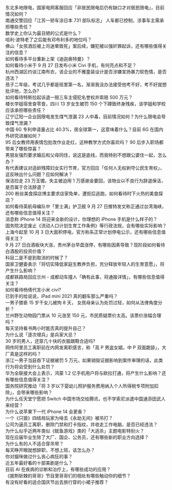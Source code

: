 东北多地限电，国家电网客服回应「非居民限电后仍有缺口才对居民限电」，目前情况如何？  
南通交警回应「江苏一轿车涂日本 731 部队标志」 人车都已控制，涉事车主需承担哪些责任？  
数学史上你认为最丑陋的公式是什么？  
哈利·波特老了之后能有邓布利多的地位吗？  
佛山「女孩酒后被上司迷晕致死」案后续，嫌犯被以强奸罪起诉，还有哪些值得关注的信息？  
如何看待多平台重新上架《迪迦奥特曼》？  
如何看待小米于 9 月 27 日发布小米 Civi 手机，有何亮点和不足？  
杭州西湖区约谈江南布衣，该企业的不雅童装设计是否涉嫌宣扬暴力软色情，是否违法？  
孩子二年级，考试几乎都是班里第一名，渐渐我没办法接受他考不好，考不好就想批评他，怎么办?  
如何看待特斯拉起诉退一赔三车主侵犯名誉权并索赔 500 万元？  
楼长学姐宿舍查零食，四川 13 岁女生被罚 150 个下蹲致终身残疾，该学姐和学校应该承担哪些责任？  
辽宁辽阳一企业因限电发生煤气泄漏 23 人中毒，目前情况如何？为什么限电会导致煤气泄漏？  
中国 6G 专利申请量占比 40.3%，居全球第一，这意味着什么？目前 6G 在国内外研究进展如何？  
95 后女教师用表情包批改作业走红，这种教学方式你喜欢吗？ 90 后步入职场都带来了哪些惊喜？  
男朋友强烈要求婚后和父母同住，说这是底线，而我特别不想跟公婆住一起，怎么办？  
有代表建议对适龄残障妇女实行节育，官方回应「任何人无权剥夺公民生育权」，这反映出什么问题？应如何解决？  
保洁捡走 23 万玉镯，失主被迫用 1 万感谢金要回，该物业以不良行为辞退保洁，是否属于合法辞退？  
200 粉丝美食探店博主要求店家免单，遭拒后逃跑，如何看待时下火热的美食探店？  
如何看待英航母编队中「里士满」护卫舰 9 月 27 日推特发文称正通过台湾海峡，还有哪些信息值得关注？  
消息称 iPhone 14 将迎来全新的设计，你理想的 iPhone 手机是什么样子的？  
国务院决定废止《流动人口计划生育工作条例》等行政法规，会有哪些实际影响？  
上海今起至 10 月 3 日大面积停电，官方称系正常计划停电公示，还有哪些信息值得关注？  
9 月 27 日白酒板块大涨，贵州茅台早盘涨停，有哪些因素导致？现阶段如何看待白酒股的投资价值？  
科目二是不是到取消的时候了？  
国家卫健委表示「将切实降低家庭生教养负担，充分释放年轻人的生育意愿」，将产生什么影响？  
成都铁路局回应兰州 - 成都动车撞人「确有此事，将通报详情」，有哪些信息值得关注？  
如何看待杨倩代言小米 civi?  
已到手的给说说，iPad mini 2021 真的翻车那么严重吗？  
一男子猥亵 15 岁干女儿被拘 8 天， 女孩母亲认为处罚过轻，如何从法律角度分析？  
兰州野生动物园门票从 10 元涨至 150 元，市民质疑票价太高。该票价涨幅合理吗？  
每天坚持看书两小时能否真的提升自己？  
为什么说「逐次增兵」是兵家大忌？  
30 岁的男人，还穿几十块的衣服跟鞋合适吗?  
网传阿里员工离职前在内网发离职感言，称「高 P 男盗女娼，中 P 双面跪舔」，大厂真是这样的吗？  
浙江一男子当庭吞下证据被罚 5 万元，如果销毁证据影响到案件审理的话，此类行为将会受到什么处罚？  
华为全联接大会上表示，鸿蒙 1.2 亿手机用户将与欧拉打通，将产生什么影响？还有哪些信息值得关注？  
国务院研究推动「将 3 岁以下婴幼儿照护服务费用纳入个人所得税专项附加扣除」，会带来哪些影响？  
为什么任天堂宁愿把 Switch 中国市场交给腾讯，也不学索尼派遣中国通添田武人来经营？  
为什么说苹果下一代 iPhone 14 会更香？  
一个《只狼》四结局玩家为啥去《永劫无间》被吊打？  
公司为逼员工离职，删除门禁和打卡指纹，并收走工作电脑，是否已经违法？  
为什么似乎近两年类似《鱿鱼游戏》类的「大逃杀」主题电影特别火？  
现在应届毕业生除了大厂、国企、公务员，还有哪些新的职业方向选择？  
为什么有的人不适合穿吊带？  
每天睁开眼就想辞职，不想上班，该怎么办？  
你对猫咪做过什么丧心病狂的事？  
近五年最好看的十部美剧是什么？  
目前 AI 在疾病的诊断和治疗上，有哪些成功的应用？  
《披荆斩棘的哥哥》节目里哥哥们的相处有哪些触动你的细节？  
有没有好看的适合国庆节出去旅行穿的小裙子推荐？  
